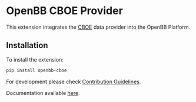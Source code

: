 # OpenBB CBOE Provider

This extension integrates the [CBOE](https://www.cboe.com/) data provider into the OpenBB Platform.

## Installation

To install the extension:

```bash
pip install openbb-cboe
```

For development please check [Contribution Guidelines](https://github.com/OpenBB-finance/OpenBBTerminal/blob/feature/openbb-sdk-v4/openbb_platform/CONTRIBUTING.md).

Documentation available [here](https://docs.openbb.co/sdk).
